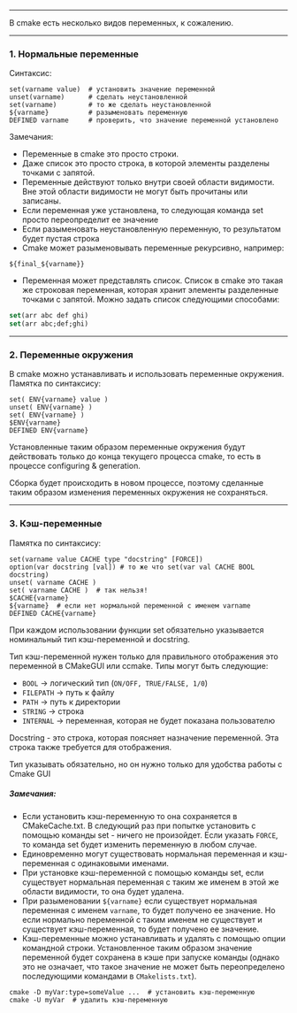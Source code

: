 ___
В cmake есть несколько видов переменных, к сожалению.
___
### 1. Нормальные переменные

Синтаксис:
```
set(varname value)  # установить значение переменной
unset(varname)      # сделать неустановленной
set(varname)        # то же сделать неустановленной
${varname}          # разыменовать переменную
DEFINED varname     # проверить, что значение переменной установлено
```
Замечания:
- Переменные в cmake это просто строки.
- Даже список это просто строка, в которой элементы разделены точками с запятой.
- Переменные действуют только внутри своей области видимости. Вне этой области видимости не могут быть прочитаны или записаны.
- Если переменная уже установлена, то следующая команда set просто переопределит ее значение
- Если разыменовать неустановленную переменную, то результатом будет пустая строка
- Cmake может разыменовывать переменные рекурсивно, например:
```
${final_${varname}}
```
- Переменная может представлять список. Список в cmake это такая же строковая переменная, которая хранит элементы разделенные точками с запятой. Можно задать список следующими способами:
```cmake
set(arr abc def ghi)
set(arr abc;def;ghi)
```
___
### 2. Переменные окружения

В cmake можно устанавливать и использовать переменные окружения.
Памятка по синтаксису:
```
set( ENV{varname} value )
unset( ENV{varname} )
set( ENV{varname} )
$ENV{varname}
DEFINED ENV{varname}
```
Установленные таким образом переменные окружения будут действовать только до конца текущего процесса cmake, то есть в процессе configuring & generation.

Сборка будет происходить в новом процессе, поэтому сделанные таким образом изменения переменных окружения не сохраняться.
___
### 3. Кэш-переменные

Памятка по синтаксису:
```
set(varname value CACHE type "docstring" [FORCE])
option(var docstring [val]) # то же что set(var val CACHE BOOL docstring)
unset( varname CACHE )
set( varname CACHE )  # так нельзя!
$CACHE{varname}
${varname}  # если нет нормальной переменной с именем varname
DEFINED CACHE{varname}
```

При каждом использовании функции set обязательно указывается номинальный тип кэш-переменной и docstring.

Тип кэш-переменной нужен только для правильного отображения это переменной в CMakeGUI или ccmake. Типы могут быть следующие:
- `BOOL` -> логический тип (`ON/OFF, TRUE/FALSE, 1/0`)
- `FILEPATH` -> путь к файлу
- `PATH` -> путь к директории
- `STRING` -> строка
- `INTERNAL` -> переменная, которая не будет показана пользователю

Docstring - это строка, которая поясняет назначение переменной. Эта строка также требуется для отображения.

Тип указывать обязательно, но он нужно только для удобства работы с Cmake GUI
##### Замечания:
- Если установить кэш-переменную то она сохраняется в CMakeCache.txt. В следующий раз при попытке установить с помощью команды set - ничего не произойдет. Если указать `FORCE`, то команда set будет изменить переменную в любом случае.
- Единовременно могут существовать нормальная переменная и кэш-переменная с одинаковыми именами.
- При установке кэш-переменной с помощью команды set, если существует нормальная переменная с таким же именем в этой же области видимости, то она будет удалена.
- При разыменовании `${varname}` если существует нормальная переменная с именем `varname`, то будет получено ее значение. Но если нормально переменной с таким именем не существует и существует кэш-переменная, то будет получено ее значение.
- Кэш-переменные можно устанавливать и удалять с помощью опции командной строки. Установленное таким образом значение переменной будет сохранена в кэше при запуске команды (однако это не означает, что такое значение не может быть переопределено последующими командами в `CMakelists.txt`).
```
cmake -D myVar:type=someValue ...  # установить кэш-переменную
cmake -U myVar  # удалить кэш-переменную
```